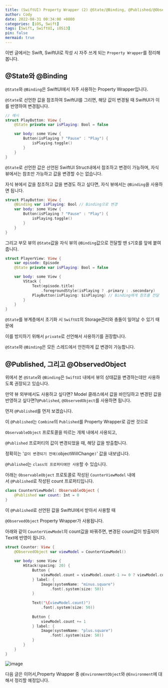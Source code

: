 ```yaml
---
title: (SwiftUI) Property Wrapper (2) @State/@Binding, @Published/@ObservedObject
author: Cody
date: 2022-08-31 00:34:00 +0800
categories: [iOS, Swift]
tags: [Swift, SwiftUI, iOS13]
pin: false
mermaid: true
---
```

 
이번 글에서는 Swift, SwiftUI로 작성 시 자주 쓰게 되는 `Property Wrapper`를 정리해봅니다.

## @State와 @Binding

`@State`와 `@Binding`은 SwiftUI에서 자주 사용하는 Property Wrapper입니다.

`@State`로 선언한 값을 참조하여 SwiftUI를 그리면, 해당 값이 변경될 때 SwiftUI가 이를 반영하여 변경됩니다.

```swift
// 예시
struct PlayButton: View {
    @State private var isPlaying: Bool = false

    var body: some View {
        Button(isPlaying ? "Pause" : "Play") {
            isPlaying.toggle()
        }
    }
}
```

`@State`로 선언한 값은 선언된 SwiftUI Struct내에서 참조하고 변경이 가능하며, 자식 뷰에서는 참조만 가능하고 값을 변경할 수는 없습니다.

자식 뷰에서 값을 참조하고 값을 변경도 하고 싶다면, 자식 뷰에서는 `@Binding`을 사용하면 됩니다.

```swift
struct PlayButton: View {
    @Binding var isPlaying: Bool // Binding으로 변경
    var body: some View {
        Button(isPlaying ? "Pause" : "Play") {
            isPlaying.toggle()
        }
    }
}
```

그리고 부모 뷰의 ``@State``값을 자식 뷰의 ``@Binding``값으로 전달할 땐 ``$``기호를 앞에 붙여줍니다.

```swift
struct PlayerView: View {
    var episode: Episode
    @State private var isPlaying: Bool = false

    var body: some View {
        VStack {
            Text(episode.title)
                .foregroundStyle(isPlaying ? .primary : .secondary)
            PlayButton(isPlaying: $isPlaying) // Binding에게 참조를 전달
        }
    }
}
```

`@State`를 뷰계층에서 초기화 시 `SwiftUI`의 Storage관리와 충돌이 일어날 수 있기 때문에

이를 방지하기 위해서 `private`로 선언해서 사용하기를 권장합니다.

`@State`와 `@Binding`은 모든 스레드에서 안전하게 값 변경이 가능합니다.

## @Published, 그리고 @ObservedObject

위에서 본 `@State`와 `@Binding`은 `SwiftUI` 내에서 뷰의 상태값을 변경하는데만 사용하도록 권장되고 있습니다.

만약 뷰 외부에서도 사용하고 싶다면? Model 클래스에서 값을 바인딩하고 변경된 값을 반영하고 싶다면?`@Published`, `@ObservedObject`를 사용하면 됩니다.

먼저 `@Published`를 먼저 보겠습니다.

이 `@Published`는 `Combine`의 `Published`를 Property Wrapper로 감싼 것으로

`ObservableObject` 프로토콜을 따르는 개체 내에서 사용되고,

`@Published` 프로퍼티의 값이 변경되었을 때, 해당 값을 방출합니다.

정확히는 '`값이 변경되기 전에(`objectWillChange`)`' 값을 내보냅니다.

`@Published`는 `class의 프로퍼티에만 사용`할 수 있습니다.

아래는 `ObservableObject` 프로토콜로 작성된 `CounterViewModel` 내에서 `@Published`로 작성된 count 프로퍼티입니다.

```swift
class CounterViewModel: ObservableObject {
    @Published var count: Int = 0
}
```

이 `@Published`로 선언된 값을 SwiftUI에서 받아서 사용할 때

`@ObservedObject` Property Wrapper가 사용됩니다.

아래와 같이 `CounterViewModel`의 count값을 바꿔주면, 변경된 count값이 방출되어 Text에 반영이 됩니다.

```swift
struct Counter: View {
    @ObservedObject var viewModel = CounterViewModel()
    
    var body: some View {
        HStack(spacing: 20) {
            Button {
                viewModel.count = viewModel.count-1 >= 0 ? viewModel.count-1 : 0
            } label: {
                Image(systemName: "minus.square")
                    .font(.system(size: 50))
            }
            
            Text("\(viewModel.count)")
                .font(.system(size: 50))
            
            Button {
                viewModel.count += 1
            } label: {
                Image(systemName: "plus.square")
                    .font(.system(size: 50))
            }
        }
    }
}
```

![image](https://github.com/swiftycody/swiftycody.github.io/assets/9062513/60f6567e-9a89-4fe1-b895-b56291acb2aa)

다음 글은 이어서,Property Wrapper 중 `@EnvironmentObject`와 `@Environment`에 대해서 정리할 예정입니다.